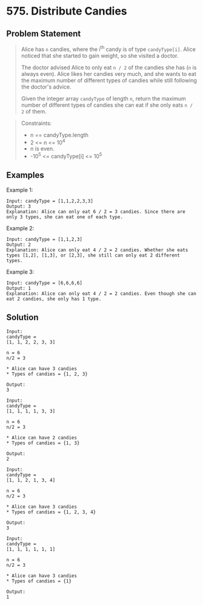 # 575. Distribute Candies

## Problem Statement

> Alice has `n` candies, where the i<sup>th</sup> candy is of type `candyType[i]`. Alice noticed that she started to gain weight, so she visited a doctor.
>
> The doctor advised Alice to only eat `n / 2` of the candies she has (`n` is always even). Alice likes her candies very much, and she wants to eat the maximum number of different types of candies while still following the doctor's advice.
>
> Given the integer array `candyType` of length `n`, return the maximum number of different types of candies she can eat if she only eats `n / 2` of them.

> Constraints:
>
> - n == candyType.length
> - 2 <= n <= 10<sup>4</sup>
> - n is even.
> - -10<sup>5</sup> <= candyType[i] <= 10<sup>5</sup>

## Examples

Example 1:

```
Input: candyType = [1,1,2,2,3,3]
Output: 3
Explanation: Alice can only eat 6 / 2 = 3 candies. Since there are only 3 types, she can eat one of each type.
```

Example 2:

```
Input: candyType = [1,1,2,3]
Output: 2
Explanation: Alice can only eat 4 / 2 = 2 candies. Whether she eats types [1,2], [1,3], or [2,3], she still can only eat 2 different types.
```

Example 3:

```
Input: candyType = [6,6,6,6]
Output: 1
Explanation: Alice can only eat 4 / 2 = 2 candies. Even though she can eat 2 candies, she only has 1 type.
```

## Solution

```
Input:
candyType =
[1, 1, 2, 2, 3, 3]

n = 6
n/2 = 3

* Alice can have 3 candies
* Types of candies = {1, 2, 3}

Output:
3
```

```
Input:
candyType =
[1, 1, 1, 1, 3, 3]

n = 6
n/2 = 3

* Alice can have 2 candies
* Types of candies = {1, 3}

Output:
2
```

```
Input:
candyType =
[1, 1, 2, 1, 3, 4]

n = 6
n/2 = 3

* Alice can have 3 candies
* Types of candies = {1, 2, 3, 4}

Output:
3
```

```
Input:
candyType =
[1, 1, 1, 1, 1, 1]

n = 6
n/2 = 3

* Alice can have 3 candies
* Types of candies = {1}

Output:
1
```
